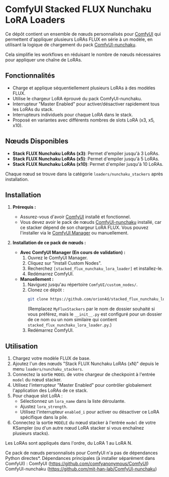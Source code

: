 # ComfyUI Stacked FLUX Nunchaku LoRA Loaders

Ce dépôt contient un ensemble de nœuds personnalisés pour [ComfyUI](https://github.com/comfyanonymous/ComfyUI) qui permettent d'appliquer plusieurs LoRAs FLUX en série à un modèle, en utilisant la logique de chargement du pack [ComfyUI-nunchaku](https://github.com/mit-han-lab/ComfyUI-nunchaku).

Cela simplifie les workflows en réduisant le nombre de nœuds nécessaires pour appliquer une chaîne de LoRAs.

## Fonctionnalités

*   Charge et applique séquentiellement plusieurs LoRAs à des modèles FLUX.
*   Utilise le chargeur LoRA éprouvé du pack ComfyUI-nunchaku.
*   Interrupteur "Master Enabled" pour activer/désactiver rapidement tous les LoRAs du stack.
*   Interrupteurs individuels pour chaque LoRA dans le stack.
*   Proposé en variantes avec différents nombres de slots LoRA (x3, x5, x10).

## Nœuds Disponibles

*   **Stack FLUX Nunchaku LoRAs (x3)**: Permet d'empiler jusqu'à 3 LoRAs.
*   **Stack FLUX Nunchaku LoRAs (x5)**: Permet d'empiler jusqu'à 5 LoRAs.
*   **Stack FLUX Nunchaku LoRAs (x10)**: Permet d'empiler jusqu'à 10 LoRAs.

Chaque nœud se trouve dans la catégorie `loaders/nunchaku_stackers` après installation.

## Installation

1.  **Prérequis :**
    *   Assurez-vous d'avoir [ComfyUI](https://github.com/comfyanonymous/ComfyUI) installé et fonctionnel.
    *   Vous devez avoir le pack de nœuds [ComfyUI-nunchaku](https://github.com/mit-han-lab/ComfyUI-nunchaku) installé, car ce stacker dépend de son chargeur LoRA FLUX. Vous pouvez l'installer via le [ComfyUI Manager](https://github.com/ltdrdata/ComfyUI-Manager) ou manuellement.

2.  **Installation de ce pack de nœuds :**
    *   **Avec ComfyUI Manager (En cours de validation) :**
        1.  Ouvrez le ComfyUI Manager.
        2.  Cliquez sur "Install Custom Nodes".
        3.  Recherchez `[stacked_flux_nunchaku_lora_loader]` et installez-le.
        4.  Redémarrez ComfyUI.
    *   **Manuellement :**
        1.  Naviguez jusqu'au répertoire `ComfyUI/custom_nodes/`.
        2.  Clonez ce dépôt :
            ```bash
            git clone https://github.com/orion4d/stacked_flux_nunchaku_lora_loader.git
            ```
            (Remplacez `MyFluxStackers` par le nom de dossier souhaité si vous préférez, mais le `__init__.py` est configuré pour un dossier de ce nom ou un nom similaire qui contient `stacked_flux_nunchaku_lora_loader.py`.)
        3.  Redémarrez ComfyUI.

## Utilisation

1.  Chargez votre modèle FLUX de base.
2.  Ajoutez l'un des nœuds "Stack FLUX Nunchaku LoRAs (xN)" depuis le menu `loaders/nunchaku_stackers`.
3.  Connectez la sortie `MODEL` de votre chargeur de checkpoint à l'entrée `model` du nœud stacker.
4.  Utilisez l'interrupteur "Master Enabled" pour contrôler globalement l'application des LoRAs de ce stack.
5.  Pour chaque slot LoRA :
    *   Sélectionnez un `lora_name` dans la liste déroulante.
    *   Ajustez `lora_strength`.
    *   Utilisez l'interrupteur `enabled_i` pour activer ou désactiver ce LoRA spécifique dans la pile.
6.  Connectez la sortie `MODÈLE` du nœud stacker à l'entrée `model` de votre KSampler (ou d'un autre nœud LoRA stacker si vous enchaînez plusieurs stacks).

Les LoRAs sont appliqués dans l'ordre, du LoRA 1 au LoRA N.

Ce pack de nœuds personnalisés pour ComfyUI n'a pas de dépendances Python directes*.
Dépendances principales (à installer séparément dans ComfyUI) :
ComfyUI (https://github.com/comfyanonymous/ComfyUI)
ComfyUI-nunchaku (https://github.com/mit-han-lab/ComfyUI-nunchaku)

